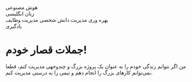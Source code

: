 هوش مصنوعی  
زبان انگلیسی  
بهره وری
	مدیریت دانش شخصی
	مدیریت وظایف  
یادگیری


# جملات قصار خودم!
من اگر نتوانم زندگی خودم را به عنوان یک پروژه بزرگ و چندوجهی مدیریت کنم، قطعا نمی‌توانم کارهای بزرگ را انجام دهم و تیمی را به درستی مدیریت کنم.
